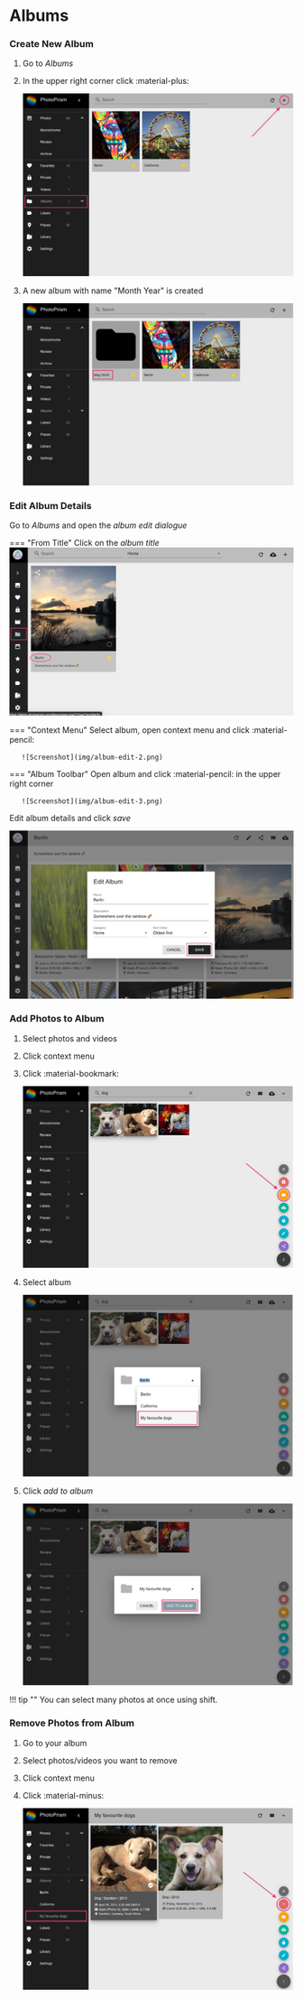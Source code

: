 # Albums #
### Create New Album ###

1. Go to *Albums*
2. In the upper right corner click :material-plus:

    ![Screenshot](img/create-album.png)
    
3. A new album with name "Month Year" is created

    ![Screenshot](img/album-name-1.png)

### Edit Album Details ###
Go to *Albums* and open the *album edit dialogue*
  
=== "From Title"
      Click on the *album title*
      ![Screenshot](img/edit-album-1.png)
   
=== "Context Menu"
      Select album, open context menu and click :material-pencil:
    
       ![Screenshot](img/album-edit-2.png)
   
=== "Album Toolbar"
       Open album and click :material-pencil: in the upper right corner
    
       ![Screenshot](img/album-edit-3.png)

Edit album details and click *save*

![Screenshot](img/album-edit-4.png)
    

### Add Photos to Album ###

1. Select photos and videos
2. Click context menu
3. Click :material-bookmark:

    ![Screenshot](img/add-photo-album-1.png)
    
4. Select album

    ![Screenshot](img/add-photo-album-2.png)
    
5. Click *add to album*

    ![Screenshot](img/add-photo-album-3.png)

!!! tip ""
    You can select many photos at once using shift.

### Remove Photos from Album ###

1. Go to your album
3. Select photos/videos you want to remove
4. Click context menu
5. Click :material-minus:

    ![Screenshot](img/remove-from-album-1.png)

